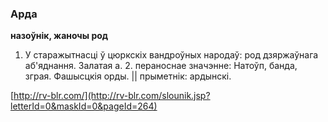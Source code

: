 ### Арда
**назоўнік, жаночы род**

1. У старажытнасці ў цюркскіх вандроўных народаў: род дзяржаўнага аб'яднання. Залатая а. 2. пераноснае значэнне: Натоўп, банда, зграя. Фашысцкія орды. || прыметнік: ардынскі.

<a rel="author">[http://rv-blr.com/](http://rv-blr.com/slounik.jsp?letterId=0&maskId=0&pageId=264)</a>
